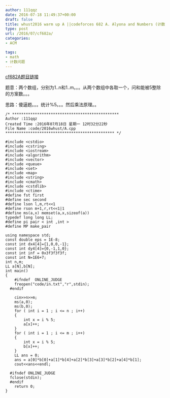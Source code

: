 ```yaml
---
author: 111qqz
date: 2016-07-18 11:49:37+00:00
draft: false
title: whust2016 warm up A ||codeforces 682 A. Alyona and Numbers (计数问题，水)
type: post
url: /2016/07/cf682a/
categories:
- ACM

tags:
- math
- 计数问题
---
```


[cf682A题目链接](http://codeforces.com/problemset/problem/682/A)



题意：两个数组，分别为1..n和1..m。。。从两个数组中各取一个，问和能被5整除的方案数。。。

思路：傻逼题。。。统计%5。。。然后乘法原理。。




 

    
    /* ***********************************************
    Author :111qqz
    Created Time :2016年07月18日 星期一 12时32分22秒
    File Name :code/2016whust/A.cpp
    ************************************************ */
    
    #include <cstdio>
    #include <cstring>
    #include <iostream>
    #include <algorithm>
    #include <vector>
    #include <queue>
    #include <set>
    #include <map>
    #include <string>
    #include <cmath>
    #include <cstdlib>
    #include <ctime>
    #define fst first
    #define sec second
    #define lson l,m,rt<<1
    #define rson m+1,r,rt<<1|1
    #define ms(a,x) memset(a,x,sizeof(a))
    typedef long long LL;
    #define pi pair < int ,int >
    #define MP make_pair
    
    using namespace std;
    const double eps = 1E-8;
    const int dx4[4]={1,0,0,-1};
    const int dy4[4]={0,-1,1,0};
    const int inf = 0x3f3f3f3f;
    const int N=1E6+7;
    int n,m;
    LL a[N],b[N];
    int main()
    {
    	#ifndef  ONLINE_JUDGE 
    	freopen("code/in.txt","r",stdin);
      #endif
    
    	cin>>n>>m;
    	ms(a,0);
    	ms(b,0);
    	for ( int i = 1 ; i <= n ; i++)
    	{
    	    int x = i % 5;
    	    a[x]++;
    	}
    	for ( int i = 1 ; i <= m ; i++)
    	{
    	    int x = i % 5;
    	    b[x]++;
    	}
    	LL ans = 0;
    	ans = a[0]*b[0]+a[1]*b[4]+a[2]*b[3]+a[3]*b[2]+a[4]*b[1];
    	cout<<ans<<endl;
    
      #ifndef ONLINE_JUDGE  
      fclose(stdin);
      #endif
        return 0;
    }
    




